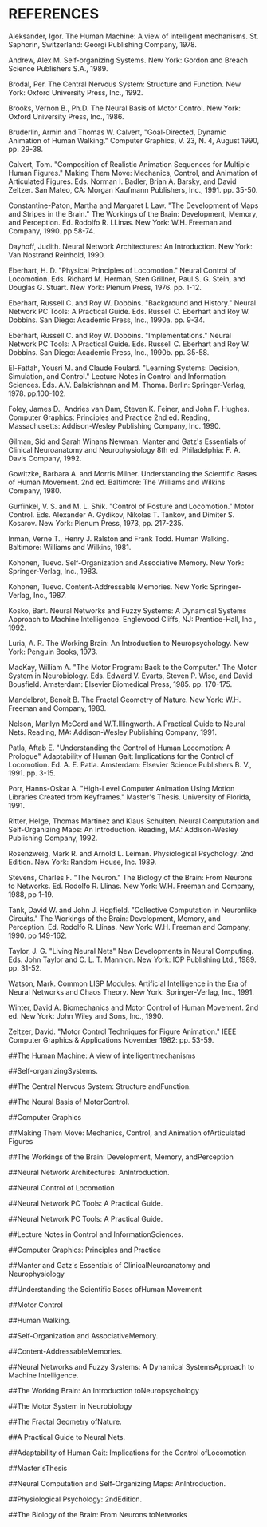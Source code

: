 # REFERENCES

Aleksander, Igor.  The Human Machine: A view of intelligent mechanisms.  St. Saphorin, Switzerland: Georgi Publishing Company, 1978.

Andrew, Alex M.  Self-organizing Systems.  New York: Gordon and Breach Science Publishers S.A., 1989.

Brodal, Per.  The Central Nervous System: Structure and Function.  New York: Oxford University Press, Inc., 1992.

Brooks, Vernon B., Ph.D.  The Neural Basis of Motor Control.  New York: Oxford University Press, Inc., 1986.

Bruderlin, Armin and Thomas W. Calvert,  "Goal-Directed, Dynamic Animation of Human Walking."  Computer Graphics, V. 23, N. 4, August 1990, pp. 29-38.

Calvert, Tom.  "Composition of Realistic Animation Sequences for Multiple Human Figures."  Making Them Move: Mechanics, Control, and Animation of Articulated Figures. Eds. Norman I. Badler, Brian A. Barsky, and David Zeltzer.  San Mateo, CA: Morgan Kaufmann Publishers, Inc., 1991.  pp. 35-50.

Constantine-Paton, Martha and Margaret I. Law.  "The Development of Maps and Stripes in the Brain."  The Workings of the Brain: Development, Memory, and Perception.  Ed. Rodolfo R. LLinas.  New York: W.H. Freeman and Company, 1990.  pp 58-74.

Dayhoff, Judith.  Neural Network Architectures: An Introduction.  New York: Van Nostrand Reinhold, 1990.

Eberhart, H. D.  "Physical Principles of Locomotion."  Neural Control of Locomotion.  Eds. Richard M. Herman, Sten Grillner, Paul S. G. Stein, and Douglas G. Stuart.  New York: Plenum Press, 1976. pp. 1-12.

Eberhart, Russell C. and Roy W. Dobbins.  "Background and History."   Neural Network PC Tools: A Practical Guide.  Eds. Russell C. Eberhart and Roy W. Dobbins.  San Diego: Academic Press, Inc., 1990a.  pp. 9-34.

Eberhart, Russell C. and Roy W. Dobbins.  "Implementations."  Neural Network PC Tools: A Practical Guide.  Eds. Russell C. Eberhart and Roy W. Dobbins.  San Diego: Academic Press, Inc., 1990b.  pp. 35-58.

El-Fattah, Yousri M. and Claude Foulard.  "Learning Systems: Decision, Simulation, and Control."  Lecture Notes in Control and Information Sciences.  Eds. A.V. Balakrishnan and M. Thoma.  Berlin: Springer-Verlag, 1978.  pp.100-102.

Foley, James D., Andries van Dam, Steven K. Feiner, and John F. Hughes.  Computer Graphics: Principles and Practice 2nd ed.  Reading, Massachusetts: Addison-Wesley Publishing Company, Inc. 1990.

Gilman, Sid and Sarah Winans Newman.  Manter and Gatz's Essentials of Clinical Neuroanatomy and Neurophysiology 8th ed.  Philadelphia: F. A. Davis Company, 1992.

Gowitzke, Barbara A. and Morris Milner.  Understanding the Scientific Bases of Human Movement. 2nd ed.  Baltimore: The Williams and Wilkins Company, 1980. 

Gurfinkel, V. S. and M. L. Shik.  "Control of Posture and Locomotion."  Motor Control. Eds. Alexander A. Gydikov, Nikolas T. Tankov, and Dimiter S. Kosarov.  New York: Plenum Press, 1973, pp. 217-235.

Inman, Verne T., Henry J. Ralston and Frank Todd.  Human Walking.  Baltimore: Williams and Wilkins, 1981.

Kohonen, Tuevo. Self-Organization and Associative Memory.  New York: Springer-Verlag, Inc., 1983.

Kohonen, Tuevo.  Content-Addressable Memories.  New York: Springer-Verlag, Inc., 1987.

Kosko, Bart.  Neural Networks and Fuzzy Systems:  A Dynamical Systems Approach to Machine Intelligence.  Englewood Cliffs, NJ: Prentice-Hall, Inc., 1992.

Luria, A. R.  The Working Brain: An Introduction to Neuropsychology.  New York: Penguin Books, 1973.

MacKay, William A.  "The Motor Program: Back to the Computer."   The Motor System in Neurobiology.  Eds. Edward V. Evarts, Steven P. Wise, and David Bousfield.  Amsterdam: Elsevier Biomedical Press, 1985.  pp. 170-175.

Mandelbrot, Benoit B.  The Fractal Geometry of Nature.  New York: W.H. Freeman and Company, 1983.

Nelson, Marilyn McCord and W.T.Illingworth.  A Practical Guide to Neural Nets. Reading, MA: Addison-Wesley Publishing Company, 1991.

Patla, Aftab E.  "Understanding the Control of Human Locomotion: A Prologue"   Adaptability of Human Gait: Implications for the Control of Locomotion.  Ed. A. E. Patla.  Amsterdam: Elsevier Science Publishers B. V., 1991.  pp. 3-15.

Porr, Hanns-Oskar A.  "High-Level Computer Animation Using Motion Libraries Created from Keyframes."  Master's Thesis.  University of Florida, 1991.

Ritter, Helge, Thomas Martinez and Klaus Schulten.  Neural Computation and Self-Organizing Maps: An Introduction.  Reading, MA: Addison-Wesley Publishing Company, 1992.

Rosenzweig, Mark R. and Arnold L. Leiman.  Physiological Psychology: 2nd Edition.  New York: Random House, Inc. 1989.

Stevens, Charles F.  "The Neuron."   The Biology of the Brain:  From Neurons to Networks.  Ed. Rodolfo R. Llinas.  New York:  W.H. Freeman and Company, 1988, pp 1-19.

Tank, David W. and John J. Hopfield.  "Collective Computation in Neuronlike Circuits."  The Workings of the Brain: Development, Memory, and Perception.  Ed. Rodolfo R. Llinas.  New York: W.H. Freeman and Company, 1990.  pp 149-162.

Taylor, J. G. "Living Neural Nets"  New Developments in Neural Computing.  Eds. John Taylor and C. L. T. Mannion.  New York: IOP Publishing Ltd., 1989.  pp. 31-52.

Watson, Mark.  Common LISP Modules: Artificial Intelligence in the Era of Neural Networks and Chaos Theory.  New York: Springer-Verlag, Inc., 1991.

Winter, David A.  Biomechanics and Motor Control of Human Movement.  2nd ed.  New York: John Wiley and Sons, Inc., 1990.

Zeltzer, David.  "Motor Control Techniques for Figure Animation."  IEEE Computer Graphics & Applications November 1982: pp. 53-59.



##The Human Machine: A view of intelligentmechanisms


##Self-organizingSystems.


##The Central Nervous System: Structure andFunction.


##The Neural Basis of MotorControl.


##Computer Graphics


##Making Them Move: Mechanics, Control, and Animation ofArticulated Figures


##The Workings of the Brain: Development, Memory, andPerception


##Neural Network Architectures: AnIntroduction.


##Neural Control of Locomotion


##Neural Network PC Tools: A Practical Guide.


##Neural Network PC Tools: A Practical Guide.


##Lecture Notes in Control and InformationSciences.


##Computer Graphics: Principles and Practice 


##Manter and Gatz's Essentials of ClinicalNeuroanatomy and Neurophysiology 


##Understanding the Scientific Bases ofHuman Movement


##Motor Control


##Human Walking.


##Self-Organization and AssociativeMemory.


##Content-AddressableMemories.


##Neural Networks and Fuzzy Systems:  A Dynamical SystemsApproach to Machine Intelligence.


##The Working Brain: An Introduction toNeuropsychology


##The Motor System in Neurobiology


##The Fractal Geometry ofNature.


##A Practical Guide to Neural Nets. 


##Adaptability of Human Gait: Implications for the Control ofLocomotion


##Master'sThesis


##Neural Computation and Self-Organizing Maps: AnIntroduction.


##Physiological Psychology: 2ndEdition.


##The Biology of the Brain:  From Neurons toNetworks


